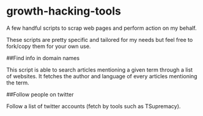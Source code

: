 # growth-hacking-tools
A few handful scripts to scrap web pages and perform action on my behalf.

These scripts are pretty specific and tailored for my needs but feel free to fork/copy them for your own use.

##Find info in domain names

This script is able to search articles mentioning a given term through a list of websites. It fetches the author and language of every articles mentioning the term.

##Follow people on twitter

Follow a list of twitter accounts (fetch by tools such as TSupremacy).
